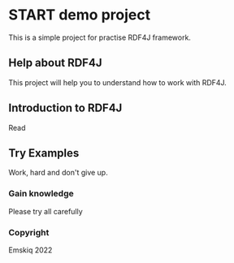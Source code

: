 # START demo project
This is a simple project for practise RDF4J framework.


## Help about  RDF4J
This project will help you to understand how to work with RDF4J.

## Introduction to RDF4J
Read

## Try Examples
Work, hard and don't give up.

### Gain knowledge
Please try all carefully

### Copyright
Emskiq 2022

